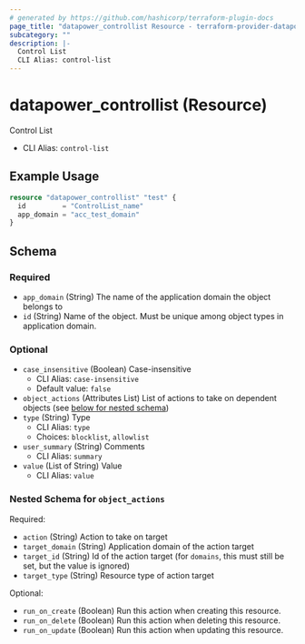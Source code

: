 ```yaml
---
# generated by https://github.com/hashicorp/terraform-plugin-docs
page_title: "datapower_controllist Resource - terraform-provider-datapower"
subcategory: ""
description: |-
  Control List
  CLI Alias: control-list
---
```


# datapower_controllist (Resource)

Control List
  - CLI Alias: `control-list`

## Example Usage

```terraform
resource "datapower_controllist" "test" {
  id         = "ControlList_name"
  app_domain = "acc_test_domain"
}
```

<!-- schema generated by tfplugindocs -->
## Schema

### Required

- `app_domain` (String) The name of the application domain the object belongs to
- `id` (String) Name of the object. Must be unique among object types in application domain.

### Optional

- `case_insensitive` (Boolean) Case-insensitive
  - CLI Alias: `case-insensitive`
  - Default value: `false`
- `object_actions` (Attributes List) List of actions to take on dependent objects (see [below for nested schema](#nestedatt--object_actions))
- `type` (String) Type
  - CLI Alias: `type`
  - Choices: `blocklist`, `allowlist`
- `user_summary` (String) Comments
  - CLI Alias: `summary`
- `value` (List of String) Value
  - CLI Alias: `value`

<a id="nestedatt--object_actions"></a>
### Nested Schema for `object_actions`

Required:

- `action` (String) Action to take on target
- `target_domain` (String) Application domain of the action target
- `target_id` (String) Id of the action target (for `domains`, this must still be set, but the value is ignored)
- `target_type` (String) Resource type of action target

Optional:

- `run_on_create` (Boolean) Run this action when creating this resource.
- `run_on_delete` (Boolean) Run this action when deleting this resource.
- `run_on_update` (Boolean) Run this action when updating this resource.
